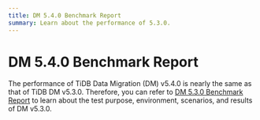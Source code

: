 ```yaml
---
title: DM 5.4.0 Benchmark Report
summary: Learn about the performance of 5.3.0.
---
```


# DM 5.4.0 Benchmark Report

The performance of TiDB Data Migration (DM) v5.4.0 is nearly the same as that of TiDB DM v5.3.0. Therefore, you can refer to [DM 5.3.0 Benchmark Report](/dm/dm-benchmark-v5.3.0.md) to learn about the test purpose, environment, scenarios, and results of DM v5.3.0.